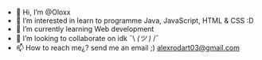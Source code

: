 - 👋 Hi, I’m @Oloxx
- 👀 I’m interested in learn to programme Java, JavaScript, HTML & CSS :D
- 🌱 I’m currently learning Web development 
- 💞️ I’m looking to collaborate on idk ¯\ _(ツ )_ /¯
- 📫 How to reach me¿? send me an email ;) alexrodart03@gmail.com

<!---
Oloxx/Oloxx is a ✨ special ✨ repository because its `README.md` (this file) appears on your GitHub profile.
You can click the Preview link to take a look at your changes.
--->
